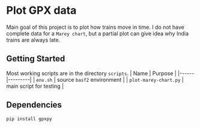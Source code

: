 # Plot GPX data

Main goal of this project is to plot how trains move in time. I do not have complete data for a `Marey chart`, but a partial plot can give idea why India trains are always late.

## Getting Started

Most working scripts are in the directory `scripts`.
| Name | Purpose |
|------|---------|
| `env.sh` | source `basf2` environment |
| `plot-marey-chart.py` | main script for testing |

## Dependencies

```BASH
pip install gpxpy
```